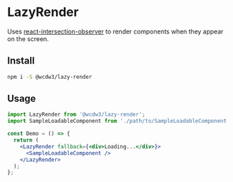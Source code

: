 # LazyRender
Uses [react-intersection-observer](https://www.npmjs.com/package/react-intersection-observer) to render components when they appear on the screen.

## Install

```bash
npm i -S @wcdw3/lazy-render
```

## Usage

```jsx
import LazyRender from '@wcdw3/lazy-render';
import SampleLoadableComponent from './path/to/SampleLoadableComponent'; // not exists in package. your component

const Demo = () => {
  return (
    <LazyRender fallback={<div>Loading...</div>}>
      <SampleLoadableComponent />
    </LazyRender>
  );
};
```
